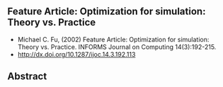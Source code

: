 ## Feature Article: Optimization for simulation: Theory vs. Practice
- Michael C. Fu, (2002) Feature Article: Optimization for simulation: Theory vs. Practice. INFORMS Journal on Computing 14(3):192-215. 
- http://dx.doi.org/10.1287/ijoc.14.3.192.113

## Abstract

